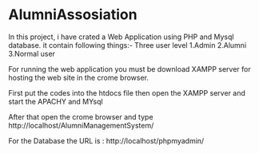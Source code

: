 # AlumniAssosiation
In this project, i have crated a Web Application using PHP and Mysql database. it contain following things:-
Three user level
1.Admin
2.Alumni
3.Normal user

For running the web application you must be download XAMPP server for hosting the web site in the crome browser.

First put the codes into the htdocs file then open the XAMPP server and start the APACHY and MYsql 

After that open the crome browser and type http://localhost/AlumniManagementSystem/

For the Database the URL is : http://localhost/phpmyadmin/
 

